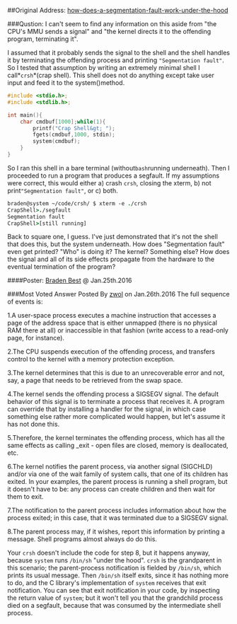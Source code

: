##Original Address: [how-does-a-segmentation-fault-work-under-the-hood](http://unix.stackexchange.com/questions/257598/how-does-a-segmentation-fault-work-under-the-hood)

###Qustion:
I can't seem to find any information on this aside from "the CPU's MMU sends a signal" and "the kernel directs it to the offending program, terminating it".

I assumed that it probably sends the signal to the shell and the shell handles it by terminating the offending process and printing `"Segmentation fault"`. So I tested that assumption by writing an extremely minimal shell I call*`crsh`*(crap shell). This shell does not do anything except take user input and feed it to the system()method.

````c
#include <stdio.h>;
#include <stdlib.h>;

int main(){
    char cmdbuf[1000];while(1){
        printf("Crap Shell&gt; ");
        fgets(cmdbuf,1000, stdin);
        system(cmdbuf);
    }
}
````
So I ran this shell in a bare terminal (without`bash`running underneath). Then I proceeded to run a program that produces a segfault. If my assumptions were correct, this would either a) crash `crsh`, closing the xterm, b) not print`"Segmentation fault"`, or c) both.
````csh
braden@system ~/code/crsh/ $ xterm -e ./crsh
CrapShell>./segfault
Segmentation fault
CrapShell>[still running]
````
Back to square one, I guess. I've just demonstrated that it's not the shell that does this, but the system underneath. How does "Segmentation fault" even get printed? "Who" is doing it? The kernel? Something else? How does the signal and all of its side effects propagate from the hardware to the eventual termination of the program?

####Poster: [Braden Best](http://unix.stackexchange.com/users/54466/braden-best) @ Jan.25th.2016

###Most Voted Answer Posted By [zwol](http://unix.stackexchange.com/users/21167/zwol) on Jan.26th.2016 
The full sequence of events is:

1.A user-space process executes a machine instruction that accesses a page of the address space that is either unmapped (there is no physical RAM there at all) or inaccessible in that fashion (write access to a read-only page, for instance).

2.The CPU suspends execution of the offending process, and transfers control to the kernel with a memory protection exception.

3.The kernel determines that this is due to an unrecoverable error and not, say, a page that needs to be retrieved from the swap space.

4.The kernel sends the offending process a SIGSEGV signal. The default behavior of this signal is to terminate a process that receives it. A program can override that by installing a handler for the signal, in which case something else rather more complicated would happen, but let's assume it has not done this.

5.Therefore, the kernel terminates the offending process, which has all the same effects as calling _exit - open files are closed, memory is deallocated, etc.

6.The kernel notifies the parent process, via another signal (SIGCHLD) and/or via one of the wait family of system calls, that one of its children has exited. In your examples, the parent process is running a shell program, but it doesn't have to be: any process can create children and then wait for them to exit.

7.The notification to the parent process includes information about how the process exited; in this case, that it was terminated due to a SIGSEGV signal.

8.The parent process may, if it wishes, report this information by printing a message. Shell programs almost always do do this.

Your `crsh` doesn't include the code for step 8, but it happens anyway, because `system` runs `/bin/sh` "under the hood".  `crsh` is the grandparent in this scenario; the parent-process notification is fielded by `/bin/sh`, which prints its usual message. Then `/bin/sh` itself exits, since it has nothing more to do, and the C library's implementation of `system` receives that exit notification. You can see that exit notification in your code, by inspecting the return value of `system`; but it won't tell you that the grandchild process died on a segfault, because that was consumed by the intermediate shell process.

